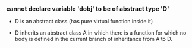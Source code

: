 

### cannot declare variable 'dobj' to be of abstract type 'D'

- D is an abstract class (has pure virtual function inside it)

- D inherits an abstract class A in which there is a function for which no body is defined in the current branch of inheritance from A to D.
